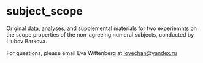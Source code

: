 # subject_scope
Original data, analyses, and supplemental materials for  two experiemnts on the scope properties of the non-agreeing numeral subjects, conducted by Liubov Barkova.

For questions, please email Eva Wittenberg at lovechan@yandex.ru

